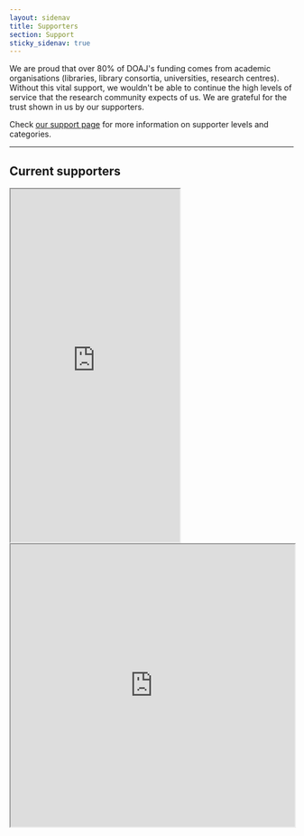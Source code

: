 ```yaml
---
layout: sidenav
title: Supporters
section: Support
sticky_sidenav: true
---
```


We are proud that over 80% of DOAJ's funding comes from academic organisations (libraries, library consortia, universities, research centres). Without this vital support, we wouldn't be able to continue the high levels of service that the research community expects of us. We are grateful for the trust shown in us by our supporters.

 Check [our support page](/support/) for more information on supporter levels and categories.

---

## Current supporters

<iframe src="https://www.google.com/maps/d/embed?mid=1v1zeuRNC4AIxGIXulRpRqI8T885WYr2F&ll=9.24924582472395%2C0&z=2" height="625"></iframe>

<iframe width="100%" height="500px" src="https://docs.google.com/spreadsheets/d/e/2PACX-1vTNhI5rDAvhODscyFp0GW3meD4gHEHFP11vpivCBuC-KYNQd-YO-nNfhKp0DrLvmzlB91Yo8XlL0zFO/pubhtml?widget=true&amp;headers=false"></iframe>
